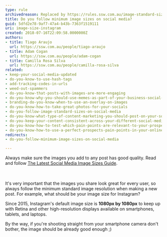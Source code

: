 ```yaml
---
type: rule
archivedreason: Replaced by https://rules.ssw.com.au/image-standard-sizes-on-social-media
title: Do you follow minimum image sizes on social media?
guid: 5dfd2e78-9af7-47a4-b43b-7363f1519111
uri: image-size-instagram
created: 2018-07-16T22:09:58.0000000Z
authors:
- title: Tiago Araujo
  url: https://ssw.com.au/people/tiago-araujo
- title: Adam Cogan
  url: https://ssw.com.au/people/adam-cogan
- title: Camilla Rosa Silva
  url: https://ssw.com.au/people/camilla-rosa-silva
related:
- keep-your-social-media-updated
- do-you-know-to-use-hash-tags
- add-tracking-codes-in-urls
- weed-out-spammers
- do-you-know-that-posts-with-images-are-more-engaging
- do-you-know-why-you-should-use-memes-as-part-of-your-business-social-media-content
- branding-do-you-know-when-to-use-an-overlay-on-images
- do-you-know-how-to-take-great-photos-for-your-socials
- do-you-follow-image-standard-sizes-on-social-media
- do-you-know-what-type-of-content-marketing-you-should-post-on-your-socials
- do-you-keep-your-content-consistent-across-your-different-social-media-platforms
- do-you-know-how-to-test-which-pain-points-are-relevant-to-your-prospect
- do-you-know-how-to-use-a-perfect-prospects-pain-points-in-your-online-marketing
redirects:
- do-you-follow-minimum-image-sizes-on-social-media

---
```



<div>Always make sure the images you add to any&#160;post has good quality. Read and follow​ <a href="https&#58;//www.brandwatch.com/blog/social-media-image-sizes-guide/">The Latest Social Media Image Sizes&#160;Guide</a>.<br></div>
<br><excerpt class='endintro'></excerpt><br>
<p>It's very important that the images you share look great for every user, so always follow the minimum&#160;standard image resolution when making a new post. For example, what should be your​ image size for Instagram?</p><p>Since 2015, Instagram's default&#160;image size&#160;is&#160;<strong>1080px by 1080px</strong>&#160;to keep up with Retina and other high-resolution displays available on smartphones, tablets, and&#160;laptops. <br></p><p>By the way, if you're shooting straight from your smartphone camera don't bother, the image should be already good enough ;)<br></p>


